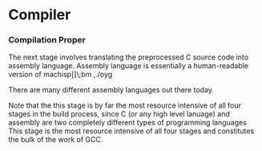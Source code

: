 # Compiler

### **Compilation Proper**

The next stage involves translating the preprocessed C source code into assembly language. Assembly language is essentially a human-readable version of machisp\[]\\;bm ,./oyg

There are many different assembly languages out there today.&#x20;

Note that the this stage is by far the most resource intensive of all four stages in the build process, since C (or any high level lanuage) and assembly are two completely different types of programming languages This stage is the most resource intensive of all four stages and constitutes the bulk of the work of GCC.&#x20;



